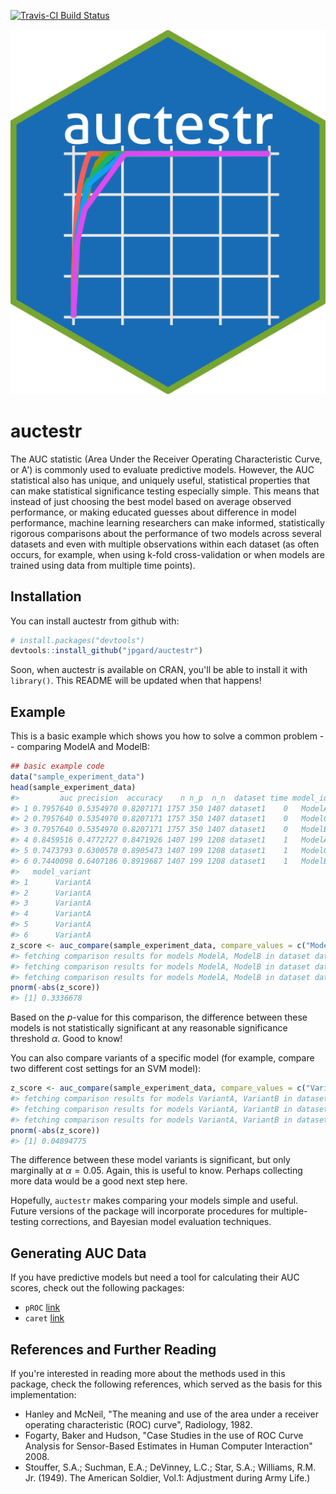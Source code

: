 
<!-- README.md is generated from README.Rmd. Please edit that file -->
[![Travis-CI Build Status](https://travis-ci.org/jpgard/auctestr.svg?branch=master)](https://travis-ci.org/jpgard/auctestr)

![auctestr logo](./img/auctestr.png)

auctestr
========

The AUC statistic (Area Under the Receiver Operating Characteristic Curve, or A') is commonly used to evaluate predictive models. However, the AUC statistical also has unique, and uniquely useful, statistical properties that can make statistical significance testing especially simple. This means that instead of just choosing the best model based on average observed performance, or making educated guesses about difference in model performance, machine learning researchers can make informed, statistically rigorous comparisons about the performance of two models across several datasets and even with multiple observations within each dataset (as often occurs, for example, when using k-fold cross-validation or when models are trained using data from multiple time points).

Installation
------------

You can install auctestr from github with:

``` r
# install.packages("devtools")
devtools::install_github("jpgard/auctestr")
```

Soon, when auctestr is available on CRAN, you'll be able to install it with `library()`. This README will be updated when that happens!

Example
-------

This is a basic example which shows you how to solve a common problem -- comparing ModelA and ModelB:

``` r
## basic example code
data("sample_experiment_data")
head(sample_experiment_data)
#>         auc precision  accuracy    n n_p  n_n  dataset time model_id
#> 1 0.7957640 0.5354970 0.8207171 1757 350 1407 dataset1    0   ModelA
#> 2 0.7957640 0.5354970 0.8207171 1757 350 1407 dataset1    0   ModelC
#> 3 0.7957640 0.5354970 0.8207171 1757 350 1407 dataset1    0   ModelB
#> 4 0.8459516 0.4772727 0.8471926 1407 199 1208 dataset1    1   ModelA
#> 5 0.7473793 0.6300578 0.8905473 1407 199 1208 dataset1    1   ModelC
#> 6 0.7440098 0.6407186 0.8919687 1407 199 1208 dataset1    1   ModelB
#>   model_variant
#> 1      VariantA
#> 2      VariantA
#> 3      VariantA
#> 4      VariantA
#> 5      VariantA
#> 6      VariantA
z_score <- auc_compare(sample_experiment_data, compare_values = c("ModelA", "ModelB"), filter_value = c("VariantA"), time_col = "time", outcome_col = "auc", compare_col = "model_id", over_col = "dataset", filter_col = "model_variant")
#> fetching comparison results for models ModelA, ModelB in dataset dataset1 with filter value VariantA
#> fetching comparison results for models ModelA, ModelB in dataset dataset2 with filter value VariantA
#> fetching comparison results for models ModelA, ModelB in dataset dataset3 with filter value VariantA
pnorm(-abs(z_score))
#> [1] 0.3336678
```

Based on the *p*-value for this comparison, the difference between these models is not statistically significant at any reasonable significance threshold *α*. Good to know!

You can also compare variants of a specific model (for example, compare two different cost settings for an SVM model):

``` r
z_score <- auc_compare(sample_experiment_data, compare_values = c("VariantA", "VariantB"), filter_value = c("ModelC"), time_col = "time", outcome_col = "auc", compare_col = "model_variant", over_col = "dataset", filter_col = "model_id")
#> fetching comparison results for models VariantA, VariantB in dataset dataset1 with filter value ModelC
#> fetching comparison results for models VariantA, VariantB in dataset dataset2 with filter value ModelC
#> fetching comparison results for models VariantA, VariantB in dataset dataset3 with filter value ModelC
pnorm(-abs(z_score))
#> [1] 0.04894775
```

The difference between these model variants is significant, but only marginally at *α* = 0.05. Again, this is useful to know. Perhaps collecting more data would be a good next step here.

Hopefully, `auctestr` makes comparing your models simple and useful. Future versions of the package will incorporate procedures for multiple-testing corrections, and Bayesian model evaluation techniques.

Generating AUC Data
-------------------

If you have predictive models but need a tool for calculating their AUC scores, check out the following packages:

-   `pROC` [link](https://CRAN.R-project.org/package=pROC)
-   `caret` [link](http://topepo.github.io/caret/index.html)

References and Further Reading
------------------------------

If you're interested in reading more about the methods used in this package, check the following references, which served as the basis for this implementation:

-   Hanley and McNeil, "The meaning and use of the area under a receiver operating characteristic (ROC) curve", Radiology, 1982.
-   Fogarty, Baker and Hudson, "Case Studies in the use of ROC Curve Analysis for Sensor-Based Estimates in Human Computer Interaction" 2008.
-   Stouffer, S.A.; Suchman, E.A.; DeVinney, L.C.; Star, S.A.; Williams, R.M. Jr. (1949). The American Soldier, Vol.1: Adjustment during Army Life.)

